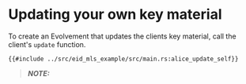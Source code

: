 # Updating your own key material

To create an Evolvement that updates the clients key material, call the client's `update` function.

```rust,no_run,noplayground
{{#include ../src/eid_mls_example/src/main.rs:alice_update_self}}
```

> **_NOTE:_** 